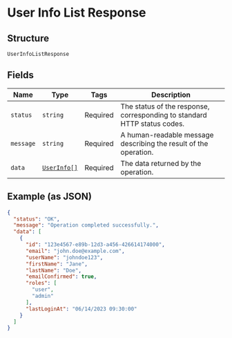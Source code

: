 
# User Info List Response

## Structure

`UserInfoListResponse`

## Fields

| Name | Type | Tags | Description |
|  --- | --- | --- | --- |
| `status` | `string` | Required | The status of the response, corresponding to standard HTTP status codes. |
| `message` | `string` | Required | A human-readable message describing the result of the operation. |
| `data` | [`UserInfo[]`](../../doc/models/user-info.md) | Required | The data returned by the operation. |

## Example (as JSON)

```json
{
  "status": "OK",
  "message": "Operation completed successfully.",
  "data": [
    {
      "id": "123e4567-e89b-12d3-a456-426614174000",
      "email": "john.doe@example.com",
      "userName": "johndoe123",
      "firstName": "Jane",
      "lastName": "Doe",
      "emailConfirmed": true,
      "roles": [
        "user",
        "admin"
      ],
      "lastLoginAt": "06/14/2023 09:30:00"
    }
  ]
}
```

